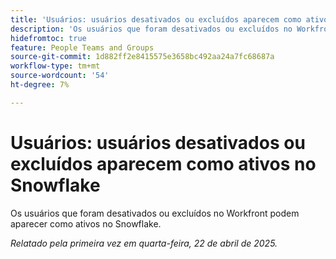 ```yaml
---
title: 'Usuários: usuários desativados ou excluídos aparecem como ativos no Snowflake'
description: 'Os usuários que foram desativados ou excluídos no Workfront podem aparecer como ativos no Snowflake. '
hidefromtoc: true
feature: People Teams and Groups
source-git-commit: 1d882ff2e8415575e3658bc492aa24a7fc68687a
workflow-type: tm+mt
source-wordcount: '54'
ht-degree: 7%

---
```



# Usuários: usuários desativados ou excluídos aparecem como ativos no Snowflake

Os usuários que foram desativados ou excluídos no Workfront podem aparecer como ativos no Snowflake.

_Relatado pela primeira vez em quarta-feira, 22 de abril de 2025._
